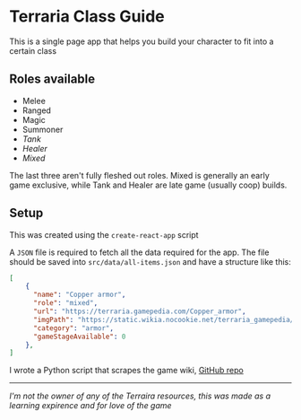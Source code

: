 # Terraria Class Guide

This is a single page app that helps you build your character to fit into a certain class

## Roles available

- Melee
- Ranged
- Magic
- Summoner
- _Tank_
- _Healer_
- _Mixed_

The last three aren't fully fleshed out roles.
Mixed is generally an early game exclusive, while Tank and Healer are late game (usually coop) builds.

## Setup

This was created using the `create-react-app` script

A `JSON` file is required to fetch all the data required for the app. The file should be saved into `src/data/all-items.json` and have a structure like this:

```JSON
[
    {
      "name": "Copper armor",
      "role": "mixed",
      "url": "https://terraria.gamepedia.com/Copper_armor",
      "imgPath": "https://static.wikia.nocookie.net/terraria_gamepedia/images/9/9d/Copper_armor.png",
      "category": "armor",
      "gameStageAvailable": 0
    },
]
```

I wrote a Python script that scrapes the game wiki, [GitHub repo](https://github.com/mbgeorge48/terraria_game_wiki_scraper)

---

_I'm not the owner of any of the Terraira resources, this was made as a learning expirence and for love of the game_
